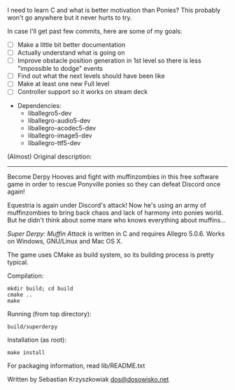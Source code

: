 I need to learn C and what is better motivation than Ponies? This probably won't go anywhere but it never hurts to try.

In case I'll get past few commits, here are some of my goals:

- [ ] Make a little bit better documentation
- [ ] Actually understand what is going on
- [ ] Improve obstacle position generation in 1st level so there is less "impossible to dodge" events
- [ ] Find out what the next levels should have been like
- [ ] Make at least one new Full level
- [ ] Controller support so it works on steam deck

- Dependencies:
  - liballegro5-dev
  - liballegro-audio5-dev
  - liballegro-acodec5-dev
  - liballegro-image5-dev
  - liballegro-ttf5-dev

(Almost) Original description:

------------------------------------------------------------------------------------------------

Become Derpy Hooves and fight with muffinzombies in this free software game in order to rescue Ponyville ponies so they can defeat
Discord once again!

Equestria is again under Discord's attack! Now he's using an army of muffinzombies to bring back chaos and lack of harmony into
ponies world. But he didn't think about some mare who knows everything about muffins...

*Super Derpy: Muffin Attack* is written in C and requires Allegro 5.0.6. Works on Windows, GNU/Linux and Mac OS X.

The game uses CMake as build system, so its building process is pretty typical.

Compilation:

	mkdir build; cd build
	cmake ..
	make

Running (from top directory):

	build/superderpy

Installation (as root):

	make install

For packaging information, read lib/README.txt

Written by Sebastian Krzyszkowiak <dos@dosowisko.net>
